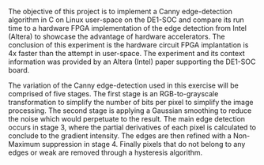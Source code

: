 The objective of this project is to implement a Canny edge-detection algorithm in C on Linux user-space on the DE1-SOC and compare its run time to a hardware FPGA implementation of the edge detection from Intel (Altera) to showcase the advantage of hardware accelerators. The conclusion of this experiment is the hardware circuit FPGA implantation is 4x faster than the attempt in user-space. The experiment and its context information was provided by an Altera (Intel) paper supporting the DE1-SOC board.

The variation of the Canny edge-detection used in this exercise will be comprised of five stages. The first stage is an RGB-to-grayscale transformation to simplify the number of bits per pixel to simplify the image processing. The second stage is applying a Gaussian smoothing to reduce the noise which would perpetuate to the result. The main edge detection occurs in stage 3, where the partial derivatives of each pixel is calculated to conclude to the gradient intensity. The edges are then refined with a Non-Maximum suppression in stage 4. Finally pixels that do not belong to any edges or weak are removed through a hysteresis algorithm.
